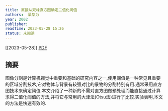 ```yaml
---
title: 直接从双峰直方图确定二值化阈值
authors:  梁华为
year: 2002
publisher: 
readTime: 2023-05-28 15:26
status: 未阅读
---
```

[[2023-05-28]]
[PDF](zotero://select/items/@LiangHuaWeiZhiJieCongShuangFengZhiFangTuQueDingErZhiHuaYuZhi2002)

## 摘要
图像分割是计算机视觉中重要和基础的研究内容之一,使用阈值是一种常见且重要的区域分割技术,它对物体与背景有较强对比的景物的分割特别有用.通常采用直方图技术来确定阈值.本文介绍了一种新的不需对直方图做预处理而能直接通过计算求得二值化阈值的方法,并将它与常用的大津法(Otsu法)进行了比较.实验表明,本文的方法是快速有效的.
